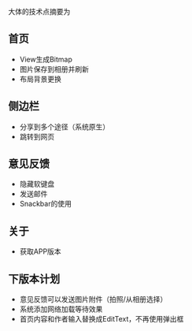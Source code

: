 
大体的技术点摘要为


## 首页
- View生成Bitmap
- 图片保存到相册并刷新
- 布局背景更换


## 侧边栏
- 分享到多个途径（系统原生）
- 跳转到网页


## 意见反馈
- 隐藏软键盘
- 发送邮件
- Snackbar的使用


## 关于
- 获取APP版本


## 下版本计划
- 意见反馈可以发送图片附件（拍照/从相册选择）
- 系统添加网络加载等待效果
- 首页内容和作者输入替换成EditText，不再使用弹出框